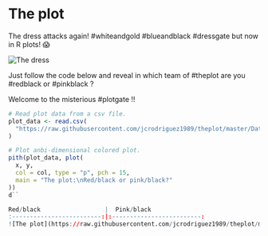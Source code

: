 
# The plot

The dress attacks again\! \#whiteandgold \#blueandblack \#dressgate but
now in R plots\! 😱

![The
dress](https://upload.wikimedia.org/wikipedia/en/a/a8/The_Dress_%28viral_phenomenon%29.png)

Just follow the code below and reveal in which team of \#theplot are you
\#redblack or \#pinkblack ?

Welcome to the misterious \#plotgate \!\!

``` r
# Read plot data from a csv file.
plot_data <- read.csv(
  "https://raw.githubusercontent.com/jcrodriguez1989/theplot/master/Data/the_dress.csv"
)

# Plot anbi-dimensional colored plot.
pith(plot_data, plot(
  x, y,
  col = col, type = "p", pch = 15,
  main = "The plot:\nRed/black or pink/black?"
))
d``

Red/black                  |  Pink/black
:-------------------------:|:-------------------------:
![The plot](https://raw.githubusercontent.com/jcrodriguez1989/theplot/master/Output/theplot.png) | ![The same plot](https://raw.githubusercontent.com/jcrodriguez1989/theplot/master/Output/thesameplot.png)
```
